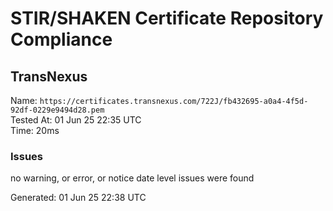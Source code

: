 # STIR/SHAKEN Certificate Repository Compliance

## TransNexus

Name: `https://certificates.transnexus.com/722J/fb432695-a0a4-4f5d-92df-0229e9494d28.pem`\
Tested At: 01 Jun 25 22:35 UTC\
Time: 20ms

### Issues

no warning, or error, or notice date level issues were found

Generated: 01 Jun 25 22:38 UTC
